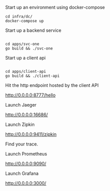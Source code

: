 
Start up an environment using docker-compose

```shell
cd infra/dc/
docker-compose up
```

Start up a backend service

```shell

cd apps/svc-one
go build && ./svc-one
```

Start up a client api 

```shell

cd apps/client-api
go build && ./client-api
```

Hit the http endpoint hosted by the client API

http://0.0.0.0:8777/hello

Launch Jaeger

http://0.0.0.0:16686/

Launch Zipkin

http://0.0.0.0:9411/zipkin

Find your trace.

Launch Prometheus 

http://0.0.0.0:9090/

Launch Grafana

http://0.0.0.0:3000/

